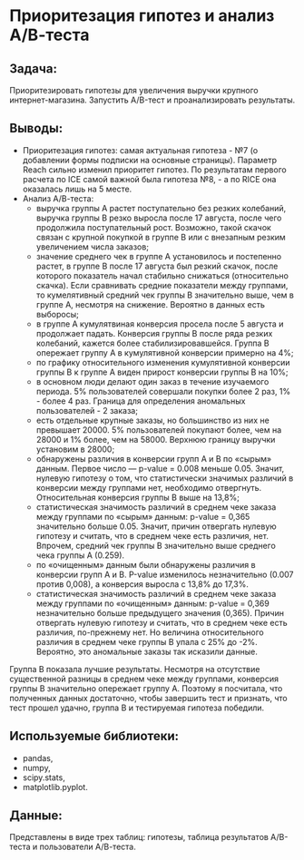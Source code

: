 # Приоритезация гипотез и анализ А/В-теста

## Задача: 

Приоритезировать гипотезы для увеличения выручки крупного интернет-магазина. Запустить A/B-тест и проанализировать  результаты.

## Выводы:

- Приоритезация гипотез: самая актуальная гипотеза - №7 (о добавлении формы подписки на основные страницы). Параметр Reach сильно изменил приоритет гипотез. По результатам первого расчета по ICE самой важной была гипотеза №8, - а по RICE она оказалась лишь на 5 месте. 
- Анализ А/В-теста:
  - выручка группы А растет поступательно без резких колебаний, выручка группы В резко выросла после 17 августа, после чего продолжила поступательный рост. Возможно, такой скачок связан с крупной покупкой в группе В или с внезапным резким увеличением числа заказов;
  - значение среднего чек в группе А установилось и постепенно растет, в группе В после 17 августа был резкий скачок, после которого показатель начал стабильно снижаться (относительно скачка). Если сравнивать средние показатели между группами, то кумелятивный средний чек группы В значительно выше, чем в группе А, несмотря на снижение. Вероятно в данных есть выборосы;
  - в группе А кумулятвиная конверсия просела после 5 августа и продолжает падать. Конверсия группы В после ряда резких колебаний, кажется более стабилизировавшейся. Группа В опережает группу А в кумулятивной конверсии примерно на 4%;
  - по графику относительного изменения кумулятивной конверсии группы B к группе A виден прирост конверсии группы В на 10%;
  - в основном люди делают один заказ в течение изучаемого периода. 5% пользователей совершали покупки более 2 раз, 1% - более 4 раз. Граница для определения аномальных пользователей - 2 заказа;
  - есть отдельные крупные заказы, но большинство из них не превышает 20000. 5% пользователей покупают более, чем на 28000 и 1% более, чем на 58000. Верхнюю границу выручки установим в 28000;
  - обнаружены различия в конверсии групп A и B по «сырым» данным. Первое число — p-value = 0.008 меньше 0.05. Значит, нулевую гипотезу о том, что статистически значимых различий в конверсии между группами нет, необходимо отвергнуть. Относительная конверсия группы В выше на 13,8%;
  - статистическая значимость различий в среднем чеке заказа между группами по «сырым» данным: р-value = 0,365 значительно больше 0.05. Значит, причин отвергать нулевую гипотезу и считать, что в среднем чеке есть различия, нет. Впрочем, средний чек группы B значительно выше среднего чека группы A (0.259).
  - по «очищенным» данным были обнаружены различия в конверсии групп A и B. Р-value изменилось незначительно (0.007 против 0,008), а конверсия выросла с 13,8% до 17,3%.
  - статистическая значимость различий в среднем чеке заказа между группами по «очищенным» данным: р-value = 0,369 незначительно больше предыдущего значения (0,365). Причин отвергать нулевую гипотезу и считать, что в среднем чеке есть различия, по-прежнему нет. Но величина относительного различия в среднем чеке группы B упала с 25% до -2%. Вероятно, это аномальные заказы так исказили данные.

Группа В показала лучшие результаты. Несмотря на отсутствие существенной разницы в среднем чеке между группами, конверсия группы В значительно опережает группу А. Поэтому я посчитала, что полученных данных достаточно, чтобы завершить тест и признать, что тест прошел удачно, группа В и тестируемая гипотеза победили. 

## Используемые библиотеки:

- pandas, 
- numpy, 
- scipy.stats, 
- matplotlib.pyplot.

## Данные:

Представлены в виде трех таблиц: гипотезы, таблица результатов А/В-теста и пользователи А/В-теста.

